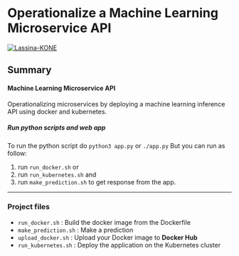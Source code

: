 #  Operationalize a Machine Learning Microservice API
[![Lassina-KONE](https://circleci.com/gh/Lassina-KONE/project4-ml-microservice-kubernetes.svg?style=svg)](https://circleci.com/gh/Lassina-KONE/project4-ml-microservice-kubernetes)

## Summary
####  Machine Learning Microservice API
Operationalizing microservices by deploying a machine learning inference API using docker and kubernetes.

##### Run python scripts and web app

To run the python script do `python3 app.py` or `./app.py`
But you can run as follow:
1. run `run_docker.sh`
or
2. run `run_kubernetes.sh`
and
3. run `make_prediction.sh` to get response from the app.
---
### Project files

- `run_docker.sh` : Build the docker image from the Dockerfile
- `make_prediction.sh` : Make a prediction
- `upload_docker.sh` : Upload your Docker image to **Docker Hub**
- `run_kubernetes.sh` : Deploy the application on the Kubernetes cluster

